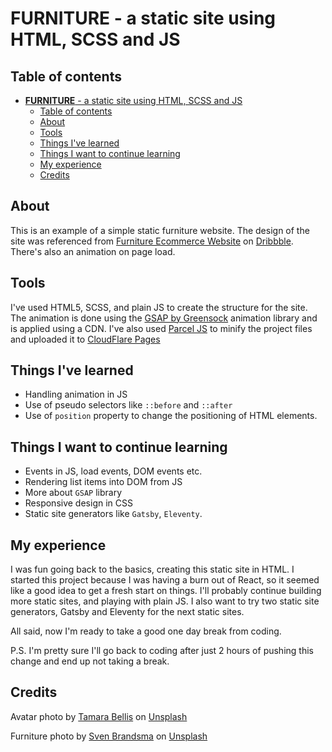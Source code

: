 # **FURNITURE** - a static site using HTML, SCSS and JS

## Table of contents
- [**FURNITURE** - a static site using HTML, SCSS and JS](#furniture---a-static-site-using-html-scss-and-js)
  - [Table of contents](#table-of-contents)
  - [About](#about)
  - [Tools](#tools)
  - [Things I've learned](#things-ive-learned)
  - [Things I want to continue learning](#things-i-want-to-continue-learning)
  - [My experience](#my-experience)
  - [Credits](#credits)

## About
This is an example of a simple static furniture website. The design of the site was referenced from <a href="https://dribbble.com/shots/18975537-Furniture-Ecommerce-Website?utm_source=Clipboard_Shot&utm_campaign=gapsystudio&utm_content=Furniture%20Ecommerce%20Website&utm_medium=Social_Share&utm_source=Clipboard_Shot&utm_campaign=gapsystudio&utm_content=Furniture%20Ecommerce%20Website&utm_medium=Social_Share">Furniture Ecommerce Website</a> on <a href="https://dribbble.com">Dribbble</a>. There's also an animation on page load.

## Tools
I've used HTML5, SCSS, and plain JS to create the structure for the site. The animation is done using the <a href="https://greensock.com/gsap/">GSAP by Greensock</a> animation library and is applied using a CDN. I've also used <a href="https://parceljs.org">Parcel JS</a> to minify the project files and uploaded it to <a href="https://pages.cloudflare.com/">CloudFlare Pages</a>

## Things I've learned

- Handling animation in JS
- Use of pseudo selectors like `::before` and `::after`
- Use of `position` property to change the positioning of HTML elements.

## Things I want to continue learning

- Events in JS, load events, DOM events etc.
- Rendering list items into DOM from JS
- More about `GSAP` library
- Responsive design in CSS
- Static site generators like `Gatsby`, `Eleventy`.

## My experience

I was fun going back to the basics, creating this static site in HTML. I started this project because I was having a burn out of React, so it seemed like a good idea to get a fresh start on things. I'll probably continue building more static sites, and playing with plain JS. I also want to try two static site generators, Gatsby and Eleventy for the next static sites.

All said, now I'm ready to take a good one day break from coding.

P.S. I'm pretty sure I'll go back to coding after just 2 hours of pushing this change and end up not taking a break.

## Credits

Avatar photo by <a href="https://unsplash.com/@tamarabellis?utm_source=unsplash&utm_medium=referral&utm_content=creditCopyText">Tamara Bellis</a> on <a href="https://unsplash.com/s/photos/person?utm_source=unsplash&utm_medium=referral&utm_content=creditCopyText">Unsplash</a>

Furniture photo by <a href="https://unsplash.com/@seffen99?utm_source=unsplash&utm_medium=referral&utm_content=creditCopyText">Sven Brandsma</a> on <a href="https://unsplash.com/s/photos/furniture?utm_source=unsplash&utm_medium=referral&utm_content=creditCopyText">Unsplash</a>